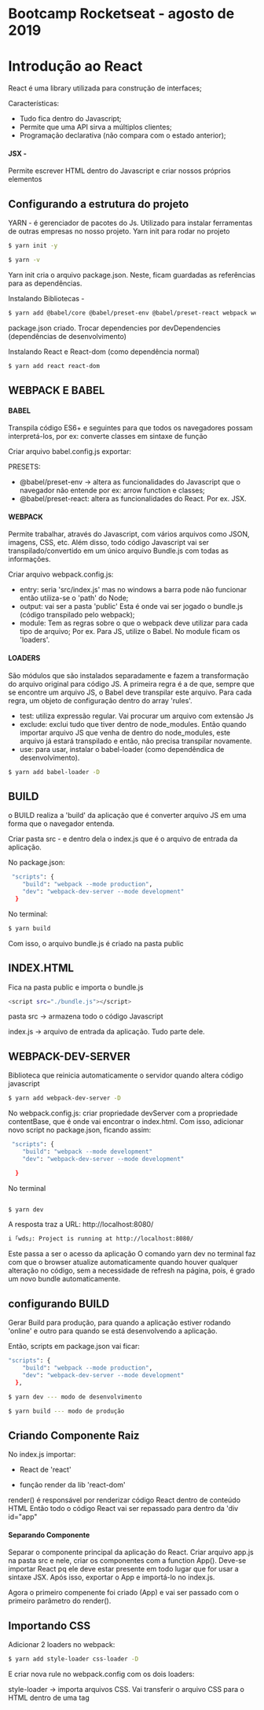 # Bootcamp Rocketseat - agosto de 2019

# Introdução ao React

React é uma library utilizada para construção de interfaces;

Características:

- Tudo fica dentro do Javascript;
- Permite que uma API sirva a múltiplos clientes;
- Programação declarativa (não compara com o estado anterior);

#### JSX -

Permite escrever HTML dentro do Javascript e criar nossos próprios elementos

## Configurando a estrutura do projeto

YARN - é gerenciador de pacotes do Js. Utilizado para instalar ferramentas de outras empresas no nosso projeto.
Yarn init para rodar no projeto

```bash
$ yarn init -y

$ yarn -v
```

Yarn init cria o arquivo package.json. Neste, ficam guardadas as referências para as dependências.

Instalando Bibliotecas -

```bash
$ yarn add @babel/core @babel/preset-env @babel/preset-react webpack webpack-cli

```

package.json criado. Trocar dependencies por devDependencies (dependências de desenvolvimento)

Instalando React e React-dom (como dependência normal)

```bash
$ yarn add react react-dom

```

## WEBPACK E BABEL

#### BABEL

Transpila código ES6+ e seguintes para que todos os navegadores possam interpretá-los,
por ex: converte classes em sintaxe de função

Criar arquivo babel.config.js
exportar:

PRESETS:

- @babel/preset-env -> altera as funcionalidades do Javascript que o navegador não entende
  por ex: arrow function e classes;
- @babel/preset-react: altera as funcionalidades do React. Por ex. JSX.

#### WEBPACK

Permite trabalhar, através do Javascript, com vários arquivos como JSON, imagens, CSS, etc.
Além disso, todo código Javascript vai ser transpilado/convertido em um único arquivo Bundle.js com todas as informações.

Criar arquivo webpack.config.js:

- entry: seria 'src/index.js' mas no windows a barra pode não funcionar então utiliza-se o 'path' do Node;
- output: vai ser a pasta 'public' Esta é onde vai ser jogado o bundle.js (código transpilado pelo webpack);
- module: Tem as regras sobre o que o webpack deve utilizar para cada tipo de arquivo; Por ex. Para JS, utilize o Babel. No module ficam os 'loaders'.

#### LOADERS

São módulos que são instalados separadamente e fazem a transformação do arquivo original para código JS. A primeira regra é a de que, sempre que se encontre um arquivo JS, o Babel deve transpilar este arquivo. Para cada regra, um objeto de configuração dentro do array 'rules'.

- test: utiliza expressão regular. Vai procurar um arquivo com extensão Js
- exclude: exclui tudo que tiver dentro de node_modules. Então quando importar arquivo JS que venha de dentro do node_modules, este arquivo já estará transpilado e então, não precisa transpilar novamente.
- use: para usar, instalar o babel-loader (como dependêndica de desenvolvimento).

```bash
$ yarn add babel-loader -D
```

## BUILD

o BUILD realiza a 'build' da aplicação que é converter arquivo JS em uma forma que o navegador entenda.

Criar pasta src - e dentro dela o index.js que é o arquivo de entrada da aplicação.

No package.json:

```bash
 "scripts": {
    "build": "webpack --mode production",
    "dev": "webpack-dev-server --mode development"
  }
```

No terminal:

```bash
$ yarn build
```

Com isso, o arquivo bundle.js é criado na pasta public

## INDEX.HTML

Fica na pasta public e importa o bundle.js

```bash
<script src="./bundle.js"></script>
```

pasta src -> armazena todo o código Javascript

index.js -> arquivo de entrada da aplicação. Tudo parte dele.

## WEBPACK-DEV-SERVER

Biblioteca que reinicia automaticamente o servidor quando altera código javascript

```bash
$ yarn add webpack-dev-server -D
```

No webpack.config.js:
criar propriedade devServer com a propriedade contentBase, que é onde vai encontrar o index.html.
Com isso, adicionar novo script no package.json, ficando assim:

```bash
 "scripts": {
    "build": "webpack --mode development"
    "dev": "webpack-dev-server --mode development"

  }
```

No terminal

```bash

$ yarn dev
```

A resposta traz a URL: http://localhost:8080/

```bash
i ｢wds｣: Project is running at http://localhost:8080/
```

Este passa a ser o acesso da aplicação
O comando yarn dev no terminal faz com que o browser atualize automaticamente quando houver qualquer alteração no código, sem a necessidade de refresh na página, pois, é grado um novo bundle automaticamente.

## configurando BUILD

Gerar Build para produção, para quando a aplicação estiver rodando 'online' e outro para quando se está desenvolvendo a aplicação.

Então, scripts em package.json vai ficar:

```bash
"scripts": {
    "build": "webpack --mode production",
    "dev": "webpack-dev-server --mode development"
  },

$ yarn dev --- modo de desenvolvimento

$ yarn build --- modo de produção
```

## Criando Componente Raiz

No index.js importar:

- React de 'react'

- função render da lib 'react-dom'

render() é responsável por renderizar código React dentro de conteúdo HTML
Então todo o código React vai ser repassado para dentro da 'div id="app"

#### Separando Componente

Separar o componente principal da aplicação do React. Criar arquivo app.js na pasta src
e nele, criar os componentes com a function App(). Deve-se importar React pq ele deve estar presente em todo lugar que for usar a sintaxe JSX.
Após isso, exportar o App e importá-lo no index.js.

Agora o primeiro compenente foi criado (App) e vai ser passado com o primeiro parâmetro do render().

## Importando CSS

Adicionar 2 loaders no webpack:

```bash
$ yarn add style-loader css-loader -D
```

E criar nova rule no webpack.config com os dois loaders:

style-loader -> importa arquivos CSS. Vai transferir o arquivo CSS para o HTML dentro de uma tag <style>

css-loader -> Dentro do CSS é possível ter outros imports como importação d euma imagem. Então é preciso este loader para que se entenda estes imports.

Importar App.css no arquivo App.js

## Importando imagem

É necessário configurar mais um loader em webpack.config, que é o loader para importação de imagens.

```
$ yarn add file-loader -D
```

Configurar o loader no webpack.config;
Criar pasta assets em src e colar as imagens dentro;
Importar imagens em App.js:

```
import profile from './assets/profile/profile.jpg';

```

Aqui 'profile' é o nome da variável que recebe a imagem.

Para colocar a imagem dentro do HTML - return a variável profile na function App().

# Class Components

Criar pasta component e dentro, o arquivo TechList.js;

há várias formas de escrever um componente dentro do React (por ex. como função e classe). No caso vai ser escrito em formato de classe.

Todo componente escirto em formato de classe precisa ter um método render(). Neste, vai se retornar o HTML.

Exportar a TechList como default

Importar a TechList dentro do App.js. (Aqui a lista já deve aparecer em localhost:8080).

O componente foi criado.

## Formato de classe

Toda vez que uma variável em um componente precisar ser manipulada, ela vai se chamar 'state'.

estado

O 'state' vai ser armazenado na classe através da variável:

```
state = {};

```

Então quando se guarda e manipula informações no componente, utiliza-se classes e o state, que é o estado do componente.

Dentro do state vai se guardar todas as informações que podem ser manipuladas por esse componente.

Dentro de estado, criar as variáveis

Porém o Babel não entende propriedades que são definidas diretamente dentro da classe (era esperado que se tivesse estas variáveis dentro de um constructor). Mas, para usar a sintaxe da aula, que é uma sintaxe mais resumida, é necessária a instalação de outro plugin do Babel.

    $ yarn add @babel/plugin-proposal-class-properties -D

Configurar em babel.config.js. Agora o componente já é capaz de entender a variável state.

Agora é possível manipular o state via componente.

# Estado e Imutabilidade

Listar e adicionar itens no state. Controlar o state, que é imutável. Sempre que o state muda, o render() executa. Então
em TechList.js vamos percorrer o array Techs que está no state. Para escrever código javascript dentro do render() abrir chaves ex.

```
{this.state.techs.map(tech => <li key="Tech">{tech }</li>)}
```

Aqui, cada item precisa ter a propriedade key

Em TechList.js, remover as <li> feitas na aula passada;

Dentro da <ul> abre-se chaves para poder adicionar código javascript. Então vai se percorrer o array de tecnologias utilizando o 'map'. Agora, para cada tecnologia é possível retornar uma <li> com conteúdo JSX.

Mas sempre que se faz uma iteração, cada elemento precisa ter uma propriedade 'key'que recebe um valor único de cada um destes elementos.

     <li key={} >

2`02`` Permitir que op usuário adicione novos itens dentro do state

Vamos usar um input de texto. Mas o React não permite que se adicione dois ou mais elementos sem ter um container em volta deles.
Então, para não ter q usar uma div (q pode atrapalhar na questão da estilização) como container, vamos usar uma tag chamada 'fragment' que é uma tag sem nome.

#### fragment

    <>
       elementos
    </>

Agora é possível criar o input.

3`20`` Temos que pegar o valor q o usuáro insere no input. Para isso vamos anotar o valor conforme o usuário vai digitando.

Então dentro do state criar uma nova propriedade que vai armazenar o valor que o usuário está digitando dentro do input:

    newTech = '',

E um método handleInputChange() no formato de arrow function
'e.target.value' pega o valor do input

Para armazenar o valor dentro do state. A função precisa ser no formato de arrow pq senão não consegue acessar o 'this'.

```
<input type="text" onChange={this.handleInputChange()} />

```

4`50`` Toda função criada dentro do componente precisa ser arrow function para poder ter acesso ao this.

### Imutabilidade 5`40``

O React possui um conceito de inutabilidade dentro do state. A variável state é imutável. Sempre que for criar ou alterar estado no React é preciso usar a função (criar ou alterar state) é preciso usar a função setState().

Com ela, se o state muda, o render() executa automaticamente.

#### setState()

Dentro dela se passa o objeto. Agora, qualquer mudança no state, o render vai executar automaticamente. Agora o texto preenchido no input está guardado na variável 'newTech'.

07`40`` Botão para que se adicione o texto digitado no input que está guardado na variável newTech dentro da lista 'techs'. Para isso, criar método handleSubmit() que vai receber um evento.

Para este evento, substituir o 'fragment' por '<form>' com o event onsubmit que vai chamar o this.handlesubmit. Este formulário precisa ser disparado pelo 'button type submit' => Enviar.

A funcionalidade padrão de um form é atualizar a tela qdo clica em button. Então - prevent.default() no handleSubmit;

9`20`` Colocar a vairável no state. Não é possível push() pq não pode sofrer mutação.
Então deve-se usar o método setState(). É preciso recriar o array do zero, pois não é possível fazer alterações.
É a imutabilidade no state. Utilizar o spread operator para copiar o array Techs.

12`00`` Para limpar o input é só criar a variável vazia newTech: '';

## Removendo itens do estado

Adiciona no form um button para remover item com o evento onClick para chamar handleDelete()

<button onClick={this.handleDelete(tech)}> assim não dá certo pq a função já está sendo chamada.

Então o correto é:

<button onClick={() => this.handleDelete(tech)}>

Atualizar o state removendo o parâmetro (tech) em handleDelete(tech).

handleDelete = (tech) => {
this.setState({ techs: this.state.techs.filter( t => t !== tech)})
}

# Propriedades do React

criar src/components/TechItem.js

Em src/components/TechItem.js:

return li do render() do src/components/TechList.js

Em src/components/TechList.js importar TechItem.js e inserir a tag TechItem onde estava o LI

Este processo gera alguns erros. 1`20`` correção dos erros.
Foi colocado um componente dentro de outro e então não consegue enxergar as variáveis

## Conceito de Propriedade

Propriedade é que se passa para o componente dentro da tag.

No render render() do src/components/TechList.js há a tag <TechItem> (componente TechItem.js). Nela foi passada a propriedade 'tech'

    <ul>
       {this.state.techs.map(tech => <TechItem key={tech} tech={tech} />)}
    </ul>

Para passar essa informação para dentro do componente TechItem.js deve-se colocá-la como parâmetro do componente function TechItem

    function TechItem(props)
       return {props.tech}

com a desestruturação:

    function TechItem({ tech })
       return { tech }

Se este componente fosse em formato de classe (e não de função) as propriedades ficariam em this.props.tech.

Como se trata de formato de função, é possível acessar por meio dos parâmetros

A funcção handleDelete() usada para remover itens está sendo chamada dentro de TechItem.js

Mas ela não está dentro deste componente. Ela deve ficar dentro de TechList pq é onde está o state. Então a função handleDelete vai ser passada como propriedade da tag TechItem.

    <ul>
       {this.state.techs.map(tech => <TechItem key={tech} tech={tech} onDelete={() => this.handleDelete(tech)} />)}
    </ul>

Neste caso a propriedade que se está passando é uma função. Vai recebê-la em TechItem.js

    function TechItem({ tech })
      return { tech, onDelete }

Coincluindo:
Quando se cria um componente, as funções usadas para manipular o state precisam ficar no mesmo componente em que o state está.

Como o state não está dentro de TechItem.js foi passada para o TechItem a função handleDelete como propriedade e a utilizamos dentro de button onClick = {onDelete}

Então a função está sendo passada como propriedade.

No React podemos passar qualquer informação como propriedade de um componente ( função, objeto. classe, outro componente).

# Default Props & PropTypes

Passar a uma propriedade o valor de default ou um valor qualquer para o caso de o usuário não defini-la. Isso pode ser feito passando o valor no parâmetro da função (para componentes em formato de função).

Há também uma forma 'global' que se chama 'Default Props'.

#### 'Default Props'

Basta dar a um componente (função ou classe)

ex.

    function TechItem({ tech} ) {}

    TechItem.defaultProps = {
      tech: 'Oculto',
    };

Isto quer dizer que quando o tech não for informado ele fica como'Oculto'.

Para definir as defaultProps de uma classe é possível fazer dentro dela:

    static defaultProps = {
     propriedade: 'Oculto'
    };

#### PropTypes

É uma forma de validar as propriedades que o componente recebe. O React pode infromar ao desenvolvedor que ele está passando uma propriedade em um tipo que não é correto. ex. passar uma string no lugar de uma função.

Para isso tem que instalar a lib.

    $ yarn add prop-types

Deve ser importada no componente.

     TechItem.propTypes = {
        propriedade: Proptypes.string.isRequired,
        nome da função: Proptypes.func.isRequired
     }

# Ciclo de vida do componente

É todo o ciclo no qual o componente aparece na tela, é ou não modificado/atualizado e pode deixar de existir

O ciclo aparece em alguns métodos:

- componentDidMouth() é executado quando o componente aparece em tela. Executa um código no momento em que um componente aparece em tela. Por ex. um componente que busca dados de uma api externa assim que ele é exibido em tela.

- componentDidUpdate() é executado sempre que houver alterações nas props ou estado dos componentes. recebe as propriedades e o state antigos como parâmetros

- componentWillUnmouth() é executado quando o componente deixa de existir.

#### Salvando dados no storage do navegador

3`00``
Salvar a listagem de tecnologias que o usuário adicionar em sua lista para dentro do localStorage do navegador (bando de dados do navegador).

O objetivo da aula é fazer com que toda vez que houver uma lateração no state de tecnologias, salvar no localStorage.

Vai fazer uma verificação no componentDidUpdate() pois este método executa sempre que houver qualquer modificação no state. V. aba Application no console do navegador.

O localStorage não aceita arrays. Por isso passar stringfy no JSON.

